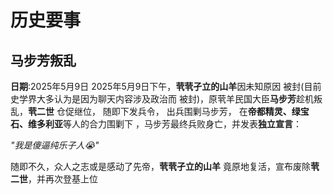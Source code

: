 # 历史要事

## 马步芳叛乱
**日期**:2025年5月9日
2025年5月9日下午，**茕茕孑立的山羊**因未知原因
被封(目前史学界大多认为是因为聊天内容涉及政治而
被封)，原茕羊民国大臣**马步芳**趁机叛乱，**茕二世**
仓促继位， 随即下发兵令， 出兵围剿马步芳，
在**帝都精灵、绿宝石、维多利亚**等人的合力围剿下
，马步芳最终兵败身亡，并发表**独立宣言**：

*"我是傻逼纯乐子人😭"*

随即不久，众人之志或是感动了先帝，**茕茕孑立的山羊**
竟原地复活，宣布废除**茕二世**，并再次登基上位
